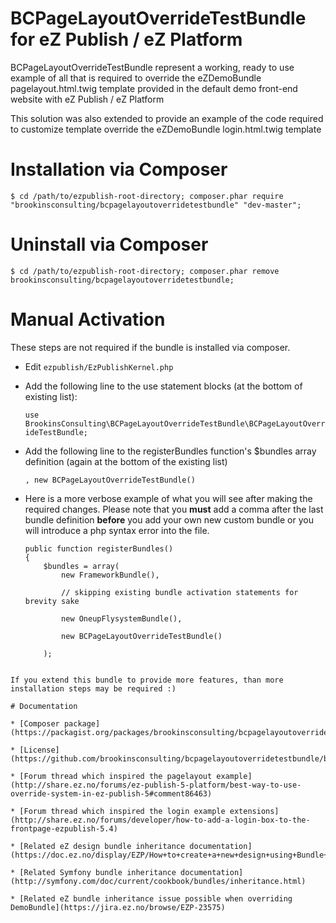 # BCPageLayoutOverrideTestBundle for eZ Publish / eZ Platform

BCPageLayoutOverrideTestBundle represent a working, ready to use example of all that is required to override the eZDemoBundle pagelayout.html.twig template provided in the default demo front-end website with eZ Publish / eZ Platform

This solution was also extended to provide an example of the code required to customize template override the eZDemoBundle login.html.twig template

# Installation via Composer

    $ cd /path/to/ezpublish-root-directory; composer.phar require "brookinsconsulting/bcpagelayoutoverridetestbundle" "dev-master";

# Uninstall via Composer

    $ cd /path/to/ezpublish-root-directory; composer.phar remove brookinsconsulting/bcpagelayoutoverridetestbundle;

# Manual Activation

These steps are not required if the bundle is installed via composer.

* Edit `ezpublish/EzPublishKernel.php`

* Add the following line to the use statement blocks (at the bottom of existing list):

    `use BrookinsConsulting\BCPageLayoutOverrideTestBundle\BCPageLayoutOverrideTestBundle;`

* Add the following line to the registerBundles function's $bundles array definition (again at the bottom of the existing list)

    `, new BCPageLayoutOverrideTestBundle()`

* Here is a more verbose example of what you will see after making the required changes. Please note that you **must** add a comma after the last bundle definition **before** you add your own new custom bundle or you will introduce a php syntax error into the file.

    ```
    public function registerBundles()
    {
        $bundles = array(
            new FrameworkBundle(),

            // skipping existing bundle activation statements for brevity sake

            new OneupFlysystemBundle(),

            new BCPageLayoutOverrideTestBundle()

        );
```

If you extend this bundle to provide more features, than more installation steps may be required :)

# Documentation

* [Composer package](https://packagist.org/packages/brookinsconsulting/bcpagelayoutoverridetestbundle)

* [License](https://github.com/brookinsconsulting/bcpagelayoutoverridetestbundle/blob/master/LICENSE)

* [Forum thread which inspired the pagelayout example](http://share.ez.no/forums/ez-publish-5-platform/best-way-to-use-override-system-in-ez-publish-5#comment86463)

* [Forum thread which inspired the login example extensions](http://share.ez.no/forums/developer/how-to-add-a-login-box-to-the-frontpage-ezpublish-5.4)

* [Related eZ design bundle inheritance documentation](https://doc.ez.no/display/EZP/How+to+create+a+new+design+using+Bundle+Inheritance)

* [Related Symfony bundle inheritance documentation](http://symfony.com/doc/current/cookbook/bundles/inheritance.html)

* [Related eZ bundle inheritance issue possible when overriding DemoBundle](https://jira.ez.no/browse/EZP-23575)
